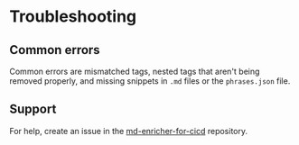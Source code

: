 <!--
# Copyright 2022, 2023 IBM Inc. All rights reserved
# SPDX-License-Identifier: Apache2.0
# Last updated: 2023-02-01
-->

# Troubleshooting



## Common errors
Common errors are mismatched tags, nested tags that aren't being removed properly, and missing snippets in `.md` files or the `phrases.json` file.



## Support

For help, create an issue in the [md-enricher-for-cicd](https://github.com/IBM/md-enricher-for-cicd) repository.

